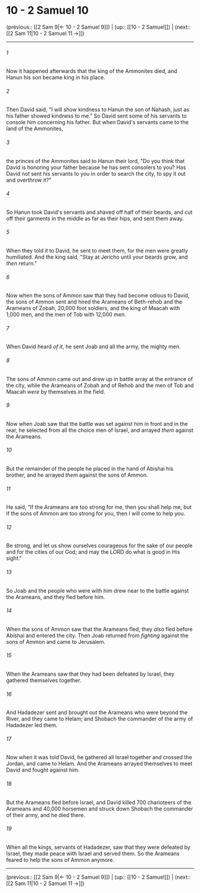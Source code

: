 # 10 - 2 Samuel 10

(previous:: [[2 Sam 9|← 10 - 2 Samuel 9]]) | (up:: [[10 - 2 Samuel]]) | (next:: [[2 Sam 11|10 - 2 Samuel 11 →]])

***


###### 1 
Now it happened afterwards that the king of the Ammonites died, and Hanun his son became king in his place. 

###### 2 
Then David said, "I will show kindness to Hanun the son of Nahash, just as his father showed kindness to me." So David sent some of his servants to console him concerning his father. But when David's servants came to the land of the Ammonites, 

###### 3 
the princes of the Ammonites said to Hanun their lord, "Do you think that David is honoring your father because he has sent consolers to you? Has David not sent his servants to you in order to search the city, to spy it out and overthrow it?" 

###### 4 
So Hanun took David's servants and shaved off half of their beards, and cut off their garments in the middle as far as their hips, and sent them away. 

###### 5 
When they told _it_ to David, he sent to meet them, for the men were greatly humiliated. And the king said, "Stay at Jericho until your beards grow, and _then_ return." 

###### 6 
Now when the sons of Ammon saw that they had become odious to David, the sons of Ammon sent and hired the Arameans of Beth-rehob and the Arameans of Zobah, 20,000 foot soldiers, and the king of Maacah with 1,000 men, and the men of Tob with 12,000 men. 

###### 7 
When David heard _of it_, he sent Joab and all the army, the mighty men. 

###### 8 
The sons of Ammon came out and drew up in battle array at the entrance of the city, while the Arameans of Zobah and of Rehob and the men of Tob and Maacah _were_ by themselves in the field. 

###### 9 
Now when Joab saw that the battle was set against him in front and in the rear, he selected from all the choice men of Israel, and arrayed _them_ against the Arameans. 

###### 10 
But the remainder of the people he placed in the hand of Abishai his brother, and he arrayed _them_ against the sons of Ammon. 

###### 11 
He said, "If the Arameans are too strong for me, then you shall help me, but if the sons of Ammon are too strong for you, then I will come to help you. 

###### 12 
Be strong, and let us show ourselves courageous for the sake of our people and for the cities of our God; and may the LORD do what is good in His sight." 

###### 13 
So Joab and the people who were with him drew near to the battle against the Arameans, and they fled before him. 

###### 14 
When the sons of Ammon saw that the Arameans fled, they _also_ fled before Abishai and entered the city. Then Joab returned from _fighting_ against the sons of Ammon and came to Jerusalem. 

###### 15 
When the Arameans saw that they had been defeated by Israel, they gathered themselves together. 

###### 16 
And Hadadezer sent and brought out the Arameans who were beyond the River, and they came to Helam; and Shobach the commander of the army of Hadadezer led them. 

###### 17 
Now when it was told David, he gathered all Israel together and crossed the Jordan, and came to Helam. And the Arameans arrayed themselves to meet David and fought against him. 

###### 18 
But the Arameans fled before Israel, and David killed 700 charioteers of the Arameans and 40,000 horsemen and struck down Shobach the commander of their army, and he died there. 

###### 19 
When all the kings, servants of Hadadezer, saw that they were defeated by Israel, they made peace with Israel and served them. So the Arameans feared to help the sons of Ammon anymore.

***

(previous:: [[2 Sam 9|← 10 - 2 Samuel 9]]) | (up:: [[10 - 2 Samuel]]) | (next:: [[2 Sam 11|10 - 2 Samuel 11 →]])
